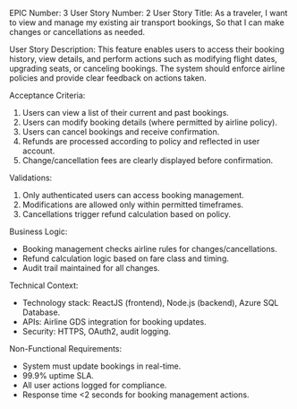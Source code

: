 EPIC Number: 3
User Story Number: 2
User Story Title: As a traveler, I want to view and manage my existing air transport bookings, So that I can make changes or cancellations as needed.

User Story Description: This feature enables users to access their booking history, view details, and perform actions such as modifying flight dates, upgrading seats, or canceling bookings. The system should enforce airline policies and provide clear feedback on actions taken.

Acceptance Criteria:
1. Users can view a list of their current and past bookings.
2. Users can modify booking details (where permitted by airline policy).
3. Users can cancel bookings and receive confirmation.
4. Refunds are processed according to policy and reflected in user account.
5. Change/cancellation fees are clearly displayed before confirmation.

Validations:
1. Only authenticated users can access booking management.
2. Modifications are allowed only within permitted timeframes.
3. Cancellations trigger refund calculation based on policy.

Business Logic:
- Booking management checks airline rules for changes/cancellations.
- Refund calculation logic based on fare class and timing.
- Audit trail maintained for all changes.

Technical Context:
- Technology stack: ReactJS (frontend), Node.js (backend), Azure SQL Database.
- APIs: Airline GDS integration for booking updates.
- Security: HTTPS, OAuth2, audit logging.

Non-Functional Requirements:
- System must update bookings in real-time.
- 99.9% uptime SLA.
- All user actions logged for compliance.
- Response time <2 seconds for booking management actions.